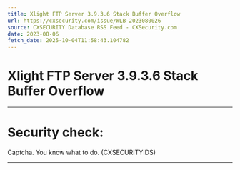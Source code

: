 ```yaml
---
title: Xlight FTP Server 3.9.3.6 Stack Buffer Overflow
url: https://cxsecurity.com/issue/WLB-2023080026
source: CXSECURITY Database RSS Feed - CXSecurity.com
date: 2023-08-06
fetch_date: 2025-10-04T11:58:43.104782
---
```


# Xlight FTP Server 3.9.3.6 Stack Buffer Overflow

---

# Security check:

Captcha. You know what to do. (CXSECURITYIDS)

---